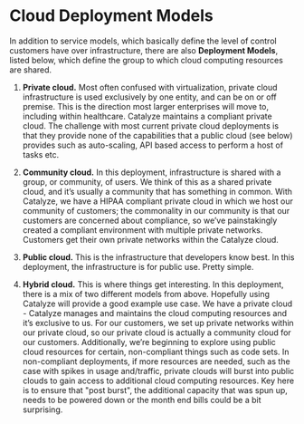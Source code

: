 # Cloud Deployment Models

In addition to service models, which basically define the level of control customers have over infrastructure, there are also **Deployment Models**, listed below, which define the group to which cloud computing resources are shared.

1. **Private cloud.** Most often confused with virtualization, private cloud infrastructure is used exclusively by one entity, and can be on or off premise. This is the direction most larger enterprises will move to, including within healthcare. Catalyze maintains a compliant private cloud. The challenge with most current private cloud deployments is that they provide none of the capabilities that a public cloud (see below) provides such as auto-scaling, API based access to perform a host of tasks etc.

2. **Community cloud.** In this deployment, infrastructure is shared with a group, or community, of users. We think of this as a shared private cloud, and it’s usually a community that has something in common. With Catalyze, we have a HIPAA compliant private cloud in which we host our community of customers; the commonality in our community is that our customers are concerned about compliance, so we’ve painstakingly created a compliant environment with multiple private networks. Customers get their own private networks within the Catalyze cloud.

3. **Public cloud.** This is the infrastructure that developers know best. In this deployment, the infrastructure is for public use. Pretty simple.

4. **Hybrid cloud.** This is where things get interesting. In this deployment, there is a mix of two different models from above. Hopefully using Catalyze will provide a good example use case. We have a private cloud - Catalyze manages and maintains the cloud computing resources and it’s exclusive to us. For our customers, we set up private networks within our private cloud, so our private cloud is actually a community cloud for our customers. Additionally, we’re beginning to explore using public cloud resources for certain, non-compliant things such as code sets. In non-compliant deployments, if more resources are needed, such as the case with spikes in usage and/traffic, private clouds will burst into public clouds to gain access to additional cloud computing resources. Key here is to ensure that "post burst", the additional capacity that was spun up, needs to be powered down or the month end bills could be a bit surprising.
